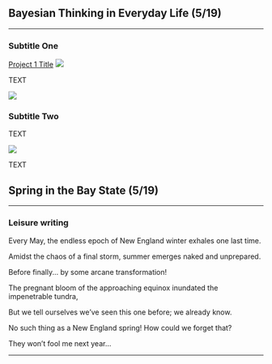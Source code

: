 ## Bayesian Thinking in Everyday Life (5/19)

---

### Subtitle One 

[Project 1 Title](/sample_page)
<img src="images/dummy_thumbnail.jpg?raw=true"/>

TEXT

<img src="images/dummy_thumbnail.jpg?raw=true"/>

### Subtitle Two

TEXT

<img src="images/dummy_thumbnail.jpg?raw=true"/>

TEXT



## Spring in the Bay State (5/19)

---

### Leisure writing

Every May, the endless epoch of New England winter exhales one last time.

Amidst the chaos of a final storm, summer emerges naked and unprepared.

Before finally... by some arcane transformation! 

The pregnant bloom of the approaching equinox inundated the impenetrable tundra,

But we tell ourselves we’ve seen this one before; we already know.

No such thing as a New England spring! How could we forget that?

They won’t fool me next year…


---
<!-- Remove above link if you don't want to attibute -->
